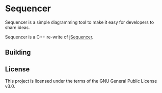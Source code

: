 # Sequencer

Sequencer is a simple diagramming tool to make it easy for developers to share ideas.

Sequencer is a C++ re-write of [jSequencer](https://github.com/rsouth/jsequencer).

## Building

## License

This project is licensed under the terms of the GNU General Public License v3.0.
